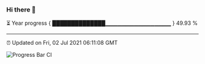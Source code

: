 ### Hi there 👋

⏳ Year progress { ██████████████▁▁▁▁▁▁▁▁▁▁▁▁▁▁▁▁ } 49.93 %

---

⏰ Updated on Fri, 02 Jul 2021 06:11:08 GMT

![Progress Bar CI](https://github.com/liununu/liununu/workflows/Progress%20Bar%20CI/badge.svg)
